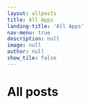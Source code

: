 ```yaml
---
layout: allposts
title: All Apps
landing-title: 'All Apps'
nav-menu: true
description: null
image: null
author: null
show_tile: false
---
```


<h1>All posts</h1>
